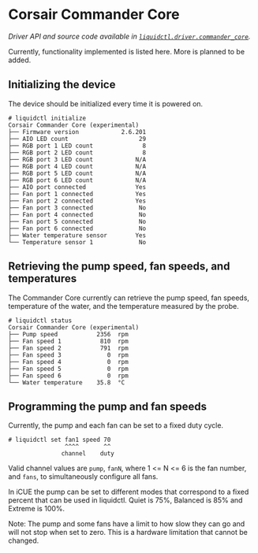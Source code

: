 # Corsair Commander Core
_Driver API and source code available in [`liquidctl.driver.commander_core`](../liquidctl/driver/commander_core.py)._

Currently, functionality implemented is listed here. More is planned to be added.

## Initializing the device

The device should be initialized every time it is powered on.

```
# liquidctl initialize
Corsair Commander Core (experimental)
├── Firmware version            2.6.201  
├── AIO LED count                    29  
├── RGB port 1 LED count              8  
├── RGB port 2 LED count              8  
├── RGB port 3 LED count            N/A  
├── RGB port 4 LED count            N/A  
├── RGB port 5 LED count            N/A  
├── RGB port 6 LED count            N/A  
├── AIO port connected              Yes  
├── Fan port 1 connected            Yes  
├── Fan port 2 connected            Yes  
├── Fan port 3 connected             No  
├── Fan port 4 connected             No  
├── Fan port 5 connected             No  
├── Fan port 6 connected             No  
├── Water temperature sensor        Yes  
└── Temperature sensor 1             No   
```

## Retrieving the pump speed, fan speeds, and temperatures

The Commander Core currently can retrieve the pump speed, fan speeds, temperature of the water, and
the temperature measured by the probe.

```
# liquidctl status
Corsair Commander Core (experimental)
├── Pump speed           2356  rpm
├── Fan speed 1           810  rpm
├── Fan speed 2           791  rpm
├── Fan speed 3             0  rpm
├── Fan speed 4             0  rpm
├── Fan speed 5             0  rpm
├── Fan speed 6             0  rpm
└── Water temperature    35.8  °C
```

## Programming the pump and fan speeds

Currently, the pump and each fan can be set to a fixed duty cycle. 

```
# liquidctl set fan1 speed 70
                ^^^^       ^^
               channel    duty
```

Valid channel values are `pump`, `fanN`, where 1 <= N <= 6 is the fan number, and
`fans`, to simultaneously configure all fans.

In iCUE the pump can be set to different modes that correspond to a fixed percent that can be used in liquidctl.
Quiet is 75%, Balanced is 85% and Extreme is 100%. 

Note: The pump and some fans have a limit to how slow they can go and will not stop when set to zero.
This is a hardware limitation that cannot be changed.